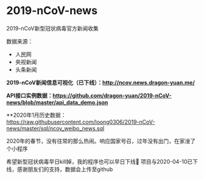 # 2019-nCoV-news
2019-nCoV新型冠状病毒官方新闻收集

数据来源：

* 人民网
* 央视新闻
* 头条新闻

**2019-nCoV新闻信息可视化（已下线）：http://ncov.news.dragon-yuan.me/**

**API接口实例数据：https://github.com/dragon-yuan/2019-nCoV-news/blob/master/api_data_demo.json**

**2020年1月历史数据：https://raw.githubusercontent.com/loong0306/2019-nCoV-news/master/sql/ncov_weibo_news.sql

2020年的春节，没有往常的那么热闹。响应国家号召，过年没有出门，在家淦了个小程序

希望新型冠状病毒早日kill掉，我的程序也可以早日下线🙏
项目与2020-04-10已下线，感谢朋友们的支持，数据会上传至github
